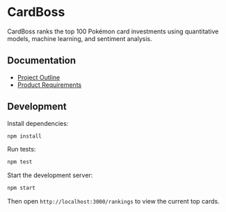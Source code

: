 # CardBoss

CardBoss ranks the top 100 Pokémon card investments using quantitative models, machine learning, and sentiment analysis.

## Documentation
- [Project Outline](docs/PROJECT_OUTLINE.md)
- [Product Requirements](docs/PRD.md)

## Development
Install dependencies:

```bash
npm install
```

Run tests:

```bash
npm test
```

Start the development server:

```bash
npm start
```

Then open `http://localhost:3000/rankings` to view the current top cards.

